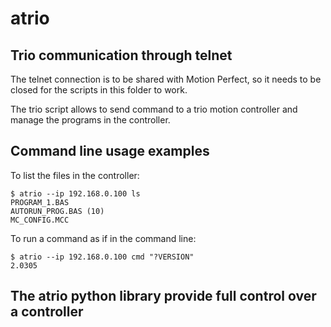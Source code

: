 # atrio
## Trio communication through telnet
The telnet connection is to be shared with Motion Perfect, so it needs to be closed for the scripts in this folder to work.

The trio script allows to send command to a trio motion controller and manage the programs in the controller.

## Command line usage examples

To list the files in the controller:
```
$ atrio --ip 192.168.0.100 ls
PROGRAM_1.BAS
AUTORUN_PROG.BAS (10)
MC_CONFIG.MCC
```

To run a command as if in the command line:
```
$ atrio --ip 192.168.0.100 cmd "?VERSION"
2.0305
```

## The atrio python library provide full control over a controller
